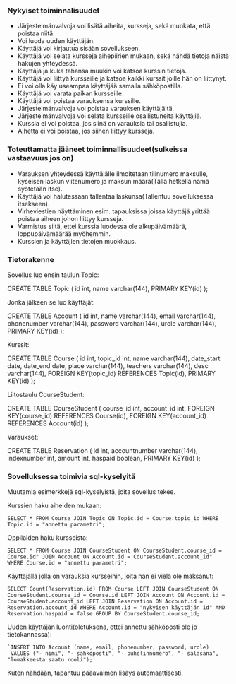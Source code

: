 ### Nykyiset toiminnalisuudet

* Järjestelmänvalvoja voi lisätä aiheita, kursseja, sekä muokata, että poistaa niitä.
* Voi luoda uuden käyttäjän.
* Käyttäjä voi kirjautua sisään sovellukseen.
* Käyttäjä voi selata kursseja aihepiirien mukaan, sekä nähdä tietoja näistä hakujen yhteydessä.
* Käyttäjä ja kuka tahansa muukin voi katsoa kurssin tietoja.
* Käyttäjä voi liittyä kursseille ja katsoa kaikki kurssit joille hän on liittynyt.
* Ei voi olla käy useampaa käyttäjää samalla sähköpostilla.
* Käyttäjä voi varata paikan kursseille.
* Käyttäjä voi poistaa varauksensa kurssille.
* Järjestelmänvalvoja voi poistaa varauksen käyttäjältä.
* Järjestelmänvalvoja voi selata kursseille osallistuneita käyttäjiä.
* Kurssia ei voi poistaa, jos siinä on varauksia tai osallistujia.
* Aihetta ei voi poistaa, jos siihen liittyy kursseja.

### Toteuttamatta jääneet toiminnallisuudeet(sulkeissa vastaavuus jos on)

* Varauksen yhteydessä käyttäjälle ilmoitetaan tilinumero maksulle, kyseisen laskun viitenumero ja maksun määrä(Tällä hetkellä nämä syötetään itse).
* Käyttäjä voi halutessaan tallentaa laskunsa(Tallentuu sovelluksessa itsekseen).
* Virheviestien näyttäminen esim. tapauksissa joissa käyttäjä yrittää poistaa aiheen johon liittyy kursseja.
* Varmistus siitä, ettei kurssia luodessa ole alkupäivämäärä, loppupäivämäärää myöhemmin.
* Kurssien ja käyttäjien tietojen muokkaus.


### Tietorakenne

Sovellus luo ensin taulun Topic:

CREATE TABLE Topic (
    id int,
    name varchar(144),
    PRIMARY KEY(id)
);
 

Jonka jälkeen se luo käyttäjät:

CREATE TABLE Account (
    id int,
    name varchar(144),
    email varchar(144),
    phonenumber varchar(144),
    password varchar(144),
    urole varchar(144),
    PRIMARY KEY(id)
 );
 
 
 Kurssit:
 
 CREATE TABLE Course (
    id int,
    topic_id int,
    name varchar(144),
    date_start date,
    date_end date,
    place varchar(144),
    teachers varchar(144),
    desc varchar(144),
    FOREIGN KEY(topic_id) REFERENCES Topic(id),
    PRIMARY KEY(id)
  );
  
  
  Liitostaulu CourseStudent:
  
  CREATE TABLE CourseStudent (
      course_id int,
      account_id int,
      FOREIGN KEY(course_id) REFERENCES Course(id),
      FOREIGN KEY(account_id) REFERENCES Account(id)
  );
  
  
  Varaukset:
  
  CREATE TABLE Reservation (
      id int,
      accountnumber varchar(144),
      indexnumber int,
      amount int,
      haspaid boolean,
      PRIMARY KEY(id)
  );
  
  
  ### Sovelluksessa toimivia sql-kyselyitä
  
  Muutamia esimerkkejä sql-kyselyistä, joita sovellus tekee.
  
  Kurssien haku aiheiden mukaan:
  
  `SELECT * FROM Course
   JOIN Topic ON Topic.id = Course.topic_id
   WHERE Topic.id = "annettu parametri";`
   
   
   Oppilaiden haku kursseista:
   
   `SELECT * FROM Course
    JOIN CourseStudent ON CourseStudent.course_id = Course.id"
		JOIN Account ON Account.id = CourseStudent.account_id"
		WHERE Course.id = "annettu parametri";`
   
   
   Käyttäjällä jolla on varauksia kursseihin, joita hän ei vielä ole maksanut:
   
   `SELECT Count(Reservation.id) FROM Course
	  LEFT JOIN CourseStudent ON CourseStudent.course_id = Course.id
		LEFT JOIN Account ON Account.id = CourseStudent.account_id
		LEFT JOIN Reservation ON Account.id = Reservation.account_id
		WHERE Account.id = "nykyisen käyttäjän id" AND Reservation.haspaid = false
		GROUP BY CourseStudent.course_id;`
    
    
   Uuden käyttäjän luonti(oletuksena, ettei annettu sähköposti ole jo tietokannassa):
    
    `INSERT INTO Account (name, email, phonenumber, password, urole)
     VALUES ("- nimi", "- sähköposti", "- puhelinnumero", "- salasana", "lomakkeesta saatu rooli");'
   Kuten nähdään, tapahtuu pääavaimen lisäys automaattisesti.
